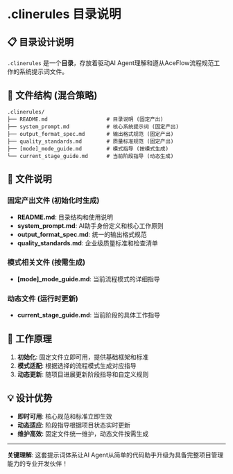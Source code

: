 # .clinerules 目录说明

## 📋 目录设计说明

`.clinerules` 是一个**目录**，存放着驱动AI Agent理解和遵从AceFlow流程规范工作的系统提示词文件。

## 📁 文件结构 (混合策略)

```
.clinerules/
├── README.md                   # 目录说明 (固定产出)
├── system_prompt.md            # 核心系统提示词 (固定产出)
├── output_format_spec.md       # 输出格式规范 (固定产出)
├── quality_standards.md        # 质量标准规范 (固定产出)
├── [mode]_mode_guide.md        # 模式指导 (按模式生成)
└── current_stage_guide.md      # 当前阶段指导 (动态生成)
```

## 🎯 文件说明

### 固定产出文件 (初始化时生成)
- **README.md**: 目录结构和使用说明
- **system_prompt.md**: AI助手身份定义和核心工作原则
- **output_format_spec.md**: 统一的输出格式规范
- **quality_standards.md**: 企业级质量标准和检查清单

### 模式相关文件 (按需生成)
- **[mode]_mode_guide.md**: 当前流程模式的详细指导

### 动态文件 (运行时更新)
- **current_stage_guide.md**: 当前阶段的具体工作指导

## 🔄 工作原理

1. **初始化**: 固定文件立即可用，提供基础框架和标准
2. **模式适配**: 根据选择的流程模式生成对应指导
3. **动态更新**: 随项目进展更新阶段指导和自定义规则

## 💡 设计优势

- **即时可用**: 核心规范和标准立即生效
- **动态适应**: 阶段指导根据项目状态实时更新
- **维护高效**: 固定文件统一维护，动态文件按需生成

---

**关键理解**: 这套提示词体系让AI Agent从简单的代码助手升级为具备完整项目管理能力的专业开发伙伴！
